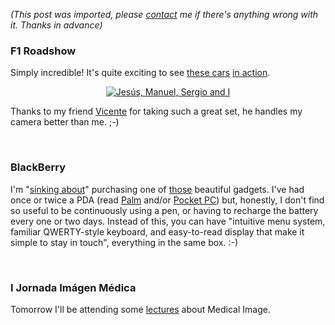 *(This post was imported, please [contact](/#/contact) me if there's anything wrong with it. Thanks in advance)*

<div class="entry-body">
<h3>F1 Roadshow</h3>
<p>
	Simply incredible! It's quite exciting to see <a href="http://www.flickr.com/photos/marcoscobena/sets/72057594141137862/show/">these cars</a> <a href="http://www.flickr.com/photos/marcoscobena/sets/72057594142253643/show/">in action</a>.
</p>
<center>
	<a href="http://www.flickr.com/photos/marcoscobena/151284380/in/set-72057594142253643/"><img src="http://static.flickr.com/49/151284380_d1bcff3c23_m.jpg" alt="Jes&uacute;s, Manuel, Sergio and I" /></a>
</center>
<p>
	Thanks to my friend <a href="http://www.flickr.com/photos/18326966@N00/">Vicente</a> for taking such a great set, he handles my camera better than me. ;-)
</p>
<br />
<h3>BlackBerry</h3>
<p>
	I'm "<a href="http://www.youtube.com/watch?v=po-IMg31dJs&search=Sinking#">sinking about</a>" purchasing one of <a href="http://www.vodafone.es/Vodafone/ParticularesPS/ParticularesPS/0,2603,21805,00.html">those</a> beautiful gadgets. I've had once or twice a PDA (read <a href ="http://www.palm.com/">Palm</a> and/or <a href="http://www.microsoft.com/windowsmobile/pocketpc/default.mspx">Pocket PC</a>) but, honestly, I don't find so useful to be continuously using a pen, or having to recharge the battery every one or two days. Instead of this, you can have "intuitive menu system, familiar QWERTY-style keyboard, and easy-to-read display that make it simple to stay in touch", everything in the same box. :-)
</p>
<br />
<h3>I Jornada Im&aacute;gen M&eacute;dica</h3>
<p>
	Tomorrow I'll be attending some <a href="http://imagen-a.us.es/jornada/ponencias.html">lectures</a> about Medical Image.
</p>
</div>

